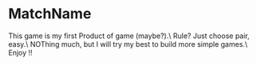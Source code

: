 # MatchName

This game is my first Product of game (maybe?).\\
Rule? Just choose pair, easy.\\
NOThing much, but I will try my best to build more simple games.\\
Enjoy !!
